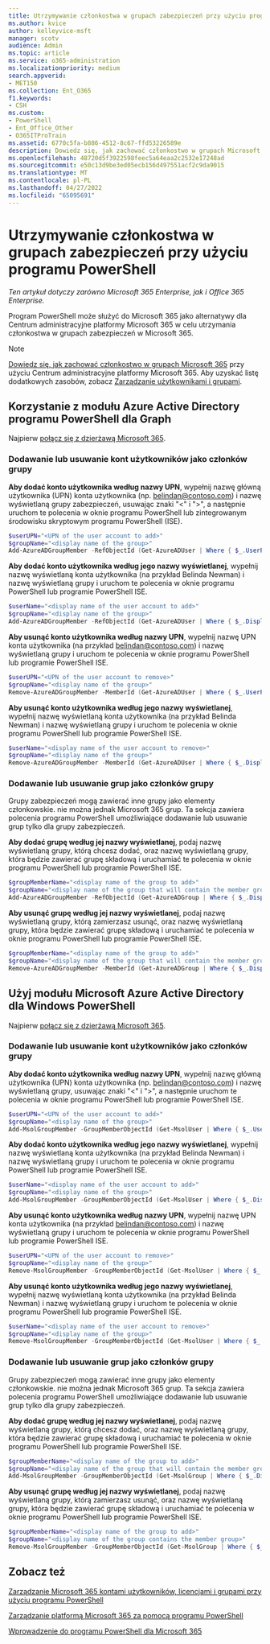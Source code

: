 ```yaml
---
title: Utrzymywanie członkostwa w grupach zabezpieczeń przy użyciu programu PowerShell
ms.author: kvice
author: kelleyvice-msft
manager: scotv
audience: Admin
ms.topic: article
ms.service: o365-administration
ms.localizationpriority: medium
search.appverid:
- MET150
ms.collection: Ent_O365
f1.keywords:
- CSH
ms.custom:
- PowerShell
- Ent_Office_Other
- O365ITProTrain
ms.assetid: 6770c5fa-b886-4512-8c67-ffd53226589e
description: Dowiedz się, jak zachować członkostwo w grupach Microsoft 365 przy użyciu programu PowerShell.
ms.openlocfilehash: 48720d5f3922598feec5a64eaa2c2532e17248ad
ms.sourcegitcommit: e50c13d9be3ed05ecb156d497551acf2c9da9015
ms.translationtype: MT
ms.contentlocale: pl-PL
ms.lasthandoff: 04/27/2022
ms.locfileid: "65095691"
---
```

# <a name="maintain-security-group-membership-with-powershell"></a>Utrzymywanie członkostwa w grupach zabezpieczeń przy użyciu programu PowerShell

*Ten artykuł dotyczy zarówno Microsoft 365 Enterprise, jak i Office 365 Enterprise.*

Program PowerShell może służyć do Microsoft 365 jako alternatywy dla Centrum administracyjne platformy Microsoft 365 w celu utrzymania członkostwa w grupach zabezpieczeń w Microsoft 365. 

>[!Note]
>[Dowiedz się, jak zachować członkostwo w grupach Microsoft 365](../admin/create-groups/add-or-remove-members-from-groups.md) przy użyciu Centrum administracyjne platformy Microsoft 365. Aby uzyskać listę dodatkowych zasobów, zobacz [Zarządzanie użytkownikami i grupami](/admin).
>

## <a name="use-the-azure-active-directory-powershell-for-graph-module"></a>Korzystanie z modułu Azure Active Directory programu PowerShell dla Graph
Najpierw [połącz się z dzierżawą Microsoft 365](connect-to-microsoft-365-powershell.md#connect-with-the-azure-active-directory-powershell-for-graph-module).

### <a name="add-or-remove-user-accounts-as-members-of-a-group"></a>Dodawanie lub usuwanie kont użytkowników jako członków grupy

**Aby dodać konto użytkownika według nazwy UPN**, wypełnij nazwę główną użytkownika (UPN) konta użytkownika (np. belindan@contoso.com) i nazwę wyświetlaną grupy zabezpieczeń, usuwając znaki "<" i ">", a następnie uruchom te polecenia w oknie programu PowerShell lub zintegrowanym środowisku skryptowym programu PowerShell (ISE).

```powershell
$userUPN="<UPN of the user account to add>"
$groupName="<display name of the group>"
Add-AzureADGroupMember -RefObjectId (Get-AzureADUser | Where { $_.UserPrincipalName -eq $userUPN }).ObjectID -ObjectId (Get-AzureADGroup | Where { $_.DisplayName -eq $groupName }).ObjectID
```

**Aby dodać konto użytkownika według jego nazwy wyświetlanej**, wypełnij nazwę wyświetlaną konta użytkownika (na przykład Belinda Newman) i nazwę wyświetlaną grupy i uruchom te polecenia w oknie programu PowerShell lub programie PowerShell ISE.

```powershell
$userName="<display name of the user account to add>"
$groupName="<display name of the group>"
Add-AzureADGroupMember -RefObjectId (Get-AzureADUser | Where { $_.DisplayName -eq $userName }).ObjectID -ObjectId (Get-AzureADGroup | Where { $_.DisplayName -eq $groupName }).ObjectID
```

**Aby usunąć konto użytkownika według nazwy UPN**, wypełnij nazwę UPN konta użytkownika (na przykład belindan@contoso.com) i nazwę wyświetlaną grupy i uruchom te polecenia w oknie programu PowerShell lub programie PowerShell ISE.

```powershell
$userUPN="<UPN of the user account to remove>"
$groupName="<display name of the group>"
Remove-AzureADGroupMember -MemberId (Get-AzureADUser | Where { $_.UserPrincipalName -eq $userUPN }).ObjectID -ObjectID (Get-AzureADGroup | Where { $_.DisplayName -eq $groupName }).ObjectID
```

**Aby usunąć konto użytkownika według jego nazwy wyświetlanej**, wypełnij nazwę wyświetlaną konta użytkownika (na przykład Belinda Newman) i nazwę wyświetlaną grupy i uruchom te polecenia w oknie programu PowerShell lub programie PowerShell ISE.

```powershell
$userName="<display name of the user account to remove>"
$groupName="<display name of the group>"
Remove-AzureADGroupMember -MemberId (Get-AzureADUser | Where { $_.DisplayName -eq $userName }).ObjectID -ObjectID (Get-AzureADGroup | Where { $_.DisplayName -eq $groupName }).ObjectID
```

### <a name="add-or-remove-groups-as-members-of-a-group"></a>Dodawanie lub usuwanie grup jako członków grupy

Grupy zabezpieczeń mogą zawierać inne grupy jako elementy członkowskie. nie można jednak Microsoft 365 grup. Ta sekcja zawiera polecenia programu PowerShell umożliwiające dodawanie lub usuwanie grup tylko dla grupy zabezpieczeń.

**Aby dodać grupę według jej nazwy wyświetlanej**, podaj nazwę wyświetlaną grupy, którą chcesz dodać, oraz nazwę wyświetlaną grupy, która będzie zawierać grupę składową i uruchamiać te polecenia w oknie programu PowerShell lub programie PowerShell ISE.

```powershell
$groupMemberName="<display name of the group to add>"
$groupName="<display name of the group that will contain the member group>"
Add-AzureADGroupMember -RefObjectId (Get-AzureADGroup | Where { $_.DisplayName -eq $groupMemberName }).ObjectID -ObjectID (Get-AzureADGroup | Where { $_.DisplayName -eq $groupName }).ObjectID
```

**Aby usunąć grupę według jej nazwy wyświetlanej**, podaj nazwę wyświetlaną grupy, którą zamierzasz usunąć, oraz nazwę wyświetlaną grupy, która będzie zawierać grupę składową i uruchamiać te polecenia w oknie programu PowerShell lub programie PowerShell ISE.

```powershell
$groupMemberName="<display name of the group to add>"
$groupName="<display name of the group that will contain the member group>"
Remove-AzureADGroupMember -MemberId (Get-AzureADGroup | Where { $_.DisplayName -eq $groupMemberName }).ObjectID -ObjectID (Get-AzureADGroup | Where { $_.DisplayName -eq $groupName }).ObjectID
```

## <a name="use-the-microsoft-azure-active-directory-module-for-windows-powershell"></a>Użyj modułu Microsoft Azure Active Directory dla Windows PowerShell

Najpierw [połącz się z dzierżawą Microsoft 365](connect-to-microsoft-365-powershell.md#connect-with-the-microsoft-azure-active-directory-module-for-windows-powershell).


### <a name="add-or-remove-user-accounts-as-members-of-a-group"></a>Dodawanie lub usuwanie kont użytkowników jako członków grupy

**Aby dodać konto użytkownika według nazwy UPN**, wypełnij nazwę główną użytkownika (UPN) konta użytkownika (np. belindan@contoso.com) i nazwę wyświetlaną grupy, usuwając znaki "<" i ">", a następnie uruchom te polecenia w oknie programu PowerShell lub programie PowerShell ISE.

```powershell
$userUPN="<UPN of the user account to add>"
$groupName="<display name of the group>"
Add-MsolGroupMember -GroupMemberObjectId (Get-MsolUser | Where { $_.UserPrincipalName -eq $userUPN }).ObjectID -GroupObjectId (Get-MsolGroup | Where { $_.DisplayName -eq $groupName }).ObjectID
```

**Aby dodać konto użytkownika według jego nazwy wyświetlanej**, wypełnij nazwę wyświetlaną konta użytkownika (na przykład Belinda Newman) i nazwę wyświetlaną grupy i uruchom te polecenia w oknie programu PowerShell lub programie PowerShell ISE.

```powershell
$userName="<display name of the user account to add>"
$groupName="<display name of the group>"
Add-MsolGroupMember -GroupMemberObjectId (Get-MsolUser | Where { $_.DisplayName -eq $userName }).ObjectID -GroupObjectId (Get-MsolGroup | Where { $_.DisplayName -eq $groupName }).ObjectID
```

**Aby usunąć konto użytkownika według nazwy UPN**, wypełnij nazwę UPN konta użytkownika (na przykład belindan@contoso.com) i nazwę wyświetlaną grupy i uruchom te polecenia w oknie programu PowerShell lub programie PowerShell ISE.

```powershell
$userUPN="<UPN of the user account to remove>"
$groupName="<display name of the group>"
Remove-MsolGroupMember -GroupMemberObjectId (Get-MsolUser | Where { $_.UserPrincipalName -eq $userUPN }).ObjectID -GroupObjectId (Get-MsolGroup | Where { $_.DisplayName -eq $groupName }).ObjectID
```

**Aby usunąć konto użytkownika według jego nazwy wyświetlanej**, wypełnij nazwę wyświetlaną konta użytkownika (na przykład Belinda Newman) i nazwę wyświetlaną grupy i uruchom te polecenia w oknie programu PowerShell lub programie PowerShell ISE.

```powershell
$userName="<display name of the user account to remove>"
$groupName="<display name of the group>"
Remove-MsolGroupMember -GroupMemberObjectId (Get-MsolUser | Where { $_.DisplayName -eq $userName }).ObjectID -GroupObjectId (Get-MsolGroup | Where { $_.DisplayName -eq $groupName }).ObjectID
```

### <a name="add-or-remove-groups-as-members-of-a-group"></a>Dodawanie lub usuwanie grup jako członków grupy

Grupy zabezpieczeń mogą zawierać inne grupy jako elementy członkowskie. nie można jednak Microsoft 365 grup. Ta sekcja zawiera polecenia programu PowerShell umożliwiające dodawanie lub usuwanie grup tylko dla grupy zabezpieczeń.

**Aby dodać grupę według jej nazwy wyświetlanej**, podaj nazwę wyświetlaną grupy, którą chcesz dodać, oraz nazwę wyświetlaną grupy, która będzie zawierać grupę składową i uruchamiać te polecenia w oknie programu PowerShell lub programie PowerShell ISE.

```powershell
$groupMemberName="<display name of the group to add>"
$groupName="<display name of the group that will contain the member group>"
Add-MsolGroupMember -GroupMemberObjectId (Get-MsolGroup | Where { $_.DisplayName -eq $groupMemberName }).ObjectID -GroupObjectId (Get-MsolGroup | Where { $_.DisplayName -eq $groupName }).ObjectID -GroupMemberType Group
```

**Aby usunąć grupę według jej nazwy wyświetlanej**, podaj nazwę wyświetlaną grupy, którą zamierzasz usunąć, oraz nazwę wyświetlaną grupy, która będzie zawierać grupę składową i uruchamiać te polecenia w oknie programu PowerShell lub programie PowerShell ISE.

```powershell
$groupMemberName="<display name of the group to add>"
$groupName="<display name of the group contains the member group>"
Remove-MsolGroupMember -GroupMemberObjectId (Get-MsolGroup | Where { $_.DisplayName -eq $groupMemberName }).ObjectID -GroupObjectId (Get-MsolGroup | Where { $_.DisplayName -eq $groupName }).ObjectID -GroupMemberType Group
```

## <a name="see-also"></a>Zobacz też

[Zarządzanie Microsoft 365 kontami użytkowników, licencjami i grupami przy użyciu programu PowerShell](manage-user-accounts-and-licenses-with-microsoft-365-powershell.md)
  
[Zarządzanie platformą Microsoft 365 za pomocą programu PowerShell](manage-microsoft-365-with-microsoft-365-powershell.md)
  
[Wprowadzenie do programu PowerShell dla Microsoft 365](getting-started-with-microsoft-365-powershell.md)